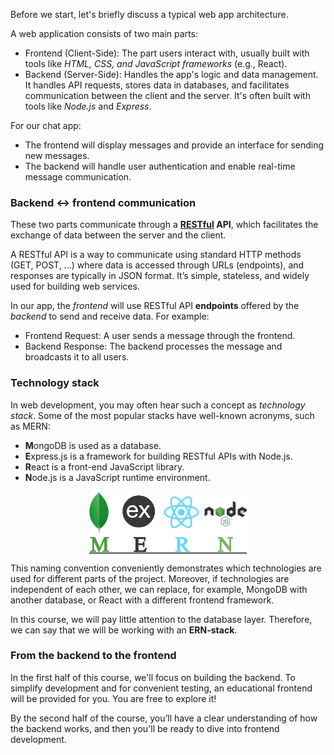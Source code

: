 Before we start, let's briefly discuss a typical web app architecture.

A web application consists of two main parts:
- Frontend (Client-Side): The part users interact with, usually built with tools like _HTML, CSS, and JavaScript frameworks_ (e.g., React).
- Backend (Server-Side): Handles the app's logic and data management.
  It handles API requests, stores data in databases, and facilitates communication between the client and the server. It's often built with tools like _Node.js_ and _Express_.

For our chat app:
- The frontend will display messages and provide an interface for sending new messages.
- The backend will handle user authentication and enable real-time message communication. 

### Backend ↔ frontend communication

These two parts communicate through a **[RESTful](https://en.wikipedia.org/wiki/REST) API**, which facilitates the exchange of data between the server and the client.

A RESTful API is a way to communicate using standard HTTP methods (GET, POST, ...) where data is accessed through URLs (endpoints), 
and responses are typically in JSON format. It’s simple, stateless, and widely used for building web services.

In our app, the _frontend_ will use RESTful API **endpoints** offered by the _backend_ to send and receive data. For example:
- Frontend Request: A user sends a message through the frontend.
- Backend Response: The backend processes the message and broadcasts it to all users.

### Technology stack
In web development, you may often hear such a concept as _technology stack_. Some of the most popular stacks have well-known acronyms, such as MERN:
- **M**ongoDB is used as a database.
- **E**xpress.js is a framework for building RESTful APIs with Node.js.
- **R**eact is a front-end JavaScript library.
- **N**ode.js is a JavaScript runtime environment.

<div style="background-color: gray; text-align: center; width:50%; margin: 0 auto;">
<img src="images/mern.png">
</div>

This naming convention conveniently demonstrates which technologies are used for different parts of the project.
Moreover, if technologies are independent of each other, we can replace, for example, MongoDB with another database, 
or React with a different frontend framework.

In this course, we will pay little attention to the database layer. 
Therefore, we can say that we will be working with an **ERN-stack**.

### From the backend to the frontend
In the first half of this course, we'll focus on building the backend.
To simplify development and for convenient testing, an educational frontend will be provided for you. You are free to explore it! 

By the second half of the course, you’ll have a clear understanding of how the backend works, and then you'll be ready to dive into frontend development.

<style>
img {
  display: inline !important;
}
</style>
